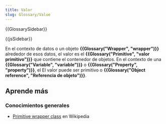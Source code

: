 ```yaml
---
title: Valor
slug: Glossary/Value
---
```


{{GlossarySidebar}}

{{jsSidebar}}

En el contexto de datos o un objeto **{{Glossary("Wrapper", "wrapper")}}** alrededor de esos datos, el valor es el **{{Glossary("Primitive", "valor primitivo")}}** que contiene el contenedor de objetos. En el contexto de una **{{Glossary("Variable", "variable")}}** o **{{Glossary("Property", "property")}}**, el El valor puede ser primitivo o **{{Glossary("Object reference", "Referencia de objeto")}}**.

## Aprende más

### Conocimientos generales

- [Primitive wrapper class](https://es.wikipedia.org/wiki/Primitive_wrapper_class) en Wikipedia
